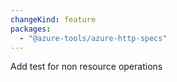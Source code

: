 ```yaml
---
changeKind: feature
packages:
  - "@azure-tools/azure-http-specs"
---
```


Add test for non resource operations